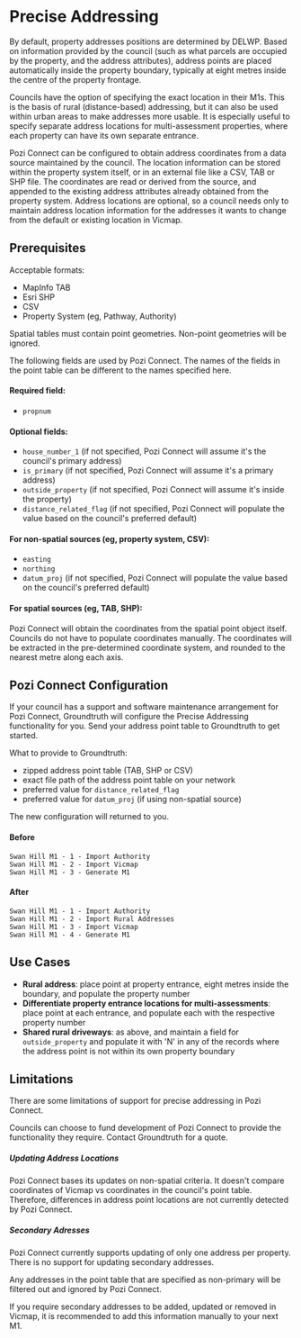 # Precise Addressing

By default, property addresses positions are determined by DELWP. Based on information provided by the council (such as what parcels are occupied by the property, and the address attributes), address points are placed automatically inside the property boundary, typically at eight metres inside the centre of the property frontage.

Councils have the option of specifying the exact location in their M1s. This is the basis of rural (distance-based) addressing, but it can also be used within urban areas to make addresses more usable. It is especially useful to specify separate address locations for multi-assessment properties, where each property can have its own separate entrance.

Pozi Connect can be configured to obtain address coordinates from a data source maintained by the council. The location information can be stored within the property system itself, or in an external file like a CSV, TAB or SHP file. The coordinates are read or derived from the source, and appended to the existing address attributes already obtained from the property system. Address locations are optional, so a council needs only to maintain address location information for the addresses it wants to change from the default or existing location in Vicmap.

## Prerequisites

Acceptable formats:

* MapInfo TAB
* Esri SHP
* CSV
* Property System (eg, Pathway, Authority)

Spatial tables must contain point geometries. Non-point geometries will be ignored.

The following fields are used by Pozi Connect. The names of the fields in the point table can be different to the names specified here.

#### Required field:

* `propnum`

#### Optional fields:

* `house_number_1` (if not specified, Pozi Connect will assume it's the council's primary address)
* `is_primary` (if not specified, Pozi Connect will assume it's a primary address)
* `outside_property` (if not specified, Pozi Connect will assume it's inside the property)
* `distance_related_flag` (if not specified, Pozi Connect will populate the value based on the council's preferred default)

#### For non-spatial sources (eg, property system, CSV):

* `easting`
* `northing`
* `datum_proj` (if not specified, Pozi Connect will populate the value based on the council's preferred default)

#### For spatial sources (eg, TAB, SHP):

Pozi Connect will obtain the coordinates from the spatial point object itself. Councils do not have to populate coordinates manually. The coordinates will be extracted in the pre-determined coordinate system, and rounded to the nearest metre along each axis.

## Pozi Connect Configuration

If your council has a support and software maintenance arrangement for Pozi Connect, Groundtruth will configure the Precise Addressing functionality for you. Send your address point table to Groundtruth to get started.

What to provide to Groundtruth:

* zipped address point table (TAB, SHP or CSV)
* exact file path of the address point table on your network
* preferred value for `distance_related_flag`
* preferred value for `datum_proj` (if using non-spatial source)

The new configuration will returned to you.

#### Before

```
Swan Hill M1 - 1 - Import Authority
Swan Hill M1 - 2 - Import Vicmap
Swan Hill M1 - 3 - Generate M1
```

#### After

```
Swan Hill M1 - 1 - Import Authority
Swan Hill M1 - 2 - Import Rural Addresses
Swan Hill M1 - 3 - Import Vicmap
Swan Hill M1 - 4 - Generate M1
```

## Use Cases

* **Rural address**: place point at property entrance, eight metres inside the boundary, and populate the property number
* **Differentiate property entrance locations for multi-assessments**: place point at each entrance, and populate each with the respective property number
* **Shared rural driveways**: as above, and maintain a field for `outside_property` and populate it with 'N' in any of the records where the address point is not within its own property boundary

## Limitations

There are some limitations of support for precise addressing in Pozi Connect.

Councils can choose to fund development of Pozi Connect to provide the functionality they require. Contact Groundtruth for a quote.

##### Updating Address Locations

Pozi Connect bases its updates on non-spatial criteria. It doesn't compare coordinates of Vicmap vs coordinates in the council's point table. Therefore, differences in address point locations are not currently detected by Pozi Connect.

##### Secondary Adresses

Pozi Connect currently supports updating of only one address per property. There is no support for updating secondary addresses.

Any addresses in the point table that are specified as non-primary will be filtered out and ignored by Pozi Connect.

If you require secondary addresses to be added, updated or removed in Vicmap, it is recommended to add this information manually to your next M1.


